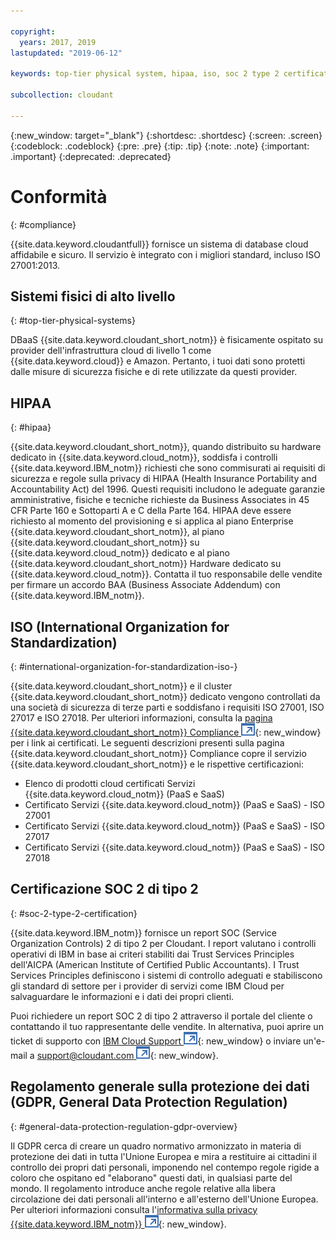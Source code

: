 ```yaml
---

copyright:
  years: 2017, 2019
lastupdated: "2019-06-12"

keywords: top-tier physical system, hipaa, iso, soc 2 type 2 certification, gdpr

subcollection: cloudant

---
```


{:new_window: target="_blank"}
{:shortdesc: .shortdesc}
{:screen: .screen}
{:codeblock: .codeblock}
{:pre: .pre}
{:tip: .tip}
{:note: .note}
{:important: .important}
{:deprecated: .deprecated}

<!-- Acrolinx: 2018-11-02 -->

# Conformità
{: #compliance}

{{site.data.keyword.cloudantfull}} fornisce un sistema di database cloud affidabile e sicuro.
Il servizio è integrato con i migliori standard,
incluso ISO 27001:2013.

## Sistemi fisici di alto livello
{: #top-tier-physical-systems}

DBaaS {{site.data.keyword.cloudant_short_notm}} è fisicamente ospitato
su provider dell'infrastruttura cloud di livello 1 come {{site.data.keyword.cloud}} e Amazon.
Pertanto,
i tuoi dati sono protetti dalle misure di sicurezza fisiche e di rete utilizzate da questi provider.

## HIPAA
{: #hipaa}

{{site.data.keyword.cloudant_short_notm}}, quando distribuito su hardware dedicato in {{site.data.keyword.cloud_notm}},
soddisfa i controlli {{site.data.keyword.IBM_notm}} richiesti che sono commisurati ai requisiti di sicurezza e regole sulla privacy di HIPAA (Health Insurance Portability and Accountability Act) del 1996. Questi requisiti
includono le adeguate garanzie amministrative, fisiche e tecniche richieste
da Business Associates in 45 CFR Parte 160 e Sottoparti A e C della Parte 164. HIPAA deve essere richiesto al momento del
provisioning e si applica al piano Enterprise {{site.data.keyword.cloudant_short_notm}},
al piano {{site.data.keyword.cloudant_short_notm}} su {{site.data.keyword.cloud_notm}} dedicato e al piano
{{site.data.keyword.cloudant_short_notm}} Hardware dedicato su {{site.data.keyword.cloud_notm}}. Contatta
il tuo responsabile delle vendite per firmare un accordo BAA (Business Associate Addendum) con {{site.data.keyword.IBM_notm}}.

## ISO (International Organization for Standardization)
{: #international-organization-for-standardization-iso-}

{{site.data.keyword.cloudant_short_notm}} e il cluster {{site.data.keyword.cloudant_short_notm}} dedicato vengono controllati da una società di sicurezza di terze parti e soddisfano i requisiti ISO 27001, ISO 27017 e ISO 27018. Per ulteriori informazioni, consulta la [pagina {{site.data.keyword.cloudant_short_notm}} Compliance ![Icona link esterno](../images/launch-glyph.svg "Icona link esterno")]( https://www.ibm.com/cloud/compliance){: new_window} per i link ai certificati. Le seguenti descrizioni presenti sulla pagina {{site.data.keyword.cloudant_short_notm}} Compliance copre il servizio {{site.data.keyword.cloudant_short_notm}} e le rispettive certificazioni:
 
- Elenco di prodotti cloud certificati Servizi {{site.data.keyword.cloud_notm}} (PaaS e SaaS)
- Certificato Servizi {{site.data.keyword.cloud_notm}} (PaaS e SaaS) - ISO 27001
- Certificato Servizi {{site.data.keyword.cloud_notm}} (PaaS e SaaS) - ISO 27017
- Certificato Servizi {{site.data.keyword.cloud_notm}} (PaaS e SaaS) - ISO 27018

## Certificazione SOC 2 di tipo 2
{: #soc-2-type-2-certification}

{{site.data.keyword.IBM_notm}} fornisce un report SOC (Service Organization Controls) 2 di tipo 2
per Cloudant. I report valutano i controlli operativi di IBM in base ai criteri
stabiliti dai Trust Services Principles dell'AICPA (American Institute of Certified Public Accountants). 
I Trust Services Principles definiscono i sistemi di controllo adeguati e stabiliscono gli standard di settore
per i provider di servizi come IBM Cloud per salvaguardare le informazioni e i dati dei propri clienti.

Puoi richiedere un report SOC 2 di tipo 2 attraverso il portale del cliente
o contattando il tuo rappresentante delle vendite. In alternativa, puoi aprire
un ticket di supporto con
[IBM Cloud Support ![Icona link esterno](../images/launch-glyph.svg "Icona link esterno")](https://www.ibm.com/cloud/support){: new_window}
o inviare un'e-mail a
[support@cloudant.com ![Icona link esterno](../images/launch-glyph.svg "Icona link esterno")](mailto:support@cloudant.com){: new_window}.

## Regolamento generale sulla protezione dei dati (GDPR, General Data Protection Regulation)
{: #general-data-protection-regulation-gdpr-overview}

Il GDPR cerca di creare un quadro normativo armonizzato in materia di protezione dei dati
in tutta l'Unione Europea e mira a restituire ai cittadini il controllo dei propri dati personali,
imponendo nel contempo regole rigide a coloro che ospitano ed "elaborano" questi dati, in qualsiasi parte del mondo. Il
regolamento introduce anche regole relative alla libera circolazione dei dati personali all'interno e all'esterno
dell'Unione Europea. Per ulteriori informazioni consulta l'[informativa sulla privacy {{site.data.keyword.IBM_notm}} ![Icona link esterno](../images/launch-glyph.svg "Icona link esterno")](https://www.ibm.com/privacy/){: new_window}.

